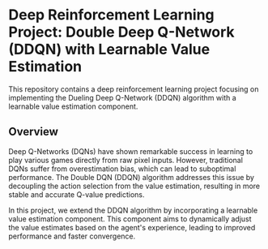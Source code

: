 # Deep Reinforcement Learning Project: Double Deep Q-Network (DDQN) with Learnable Value Estimation

This repository contains a deep reinforcement learning project focusing on implementing the Dueling Deep Q-Network (DDQN) algorithm with a learnable value estimation component. 

## Overview

Deep Q-Networks (DQNs) have shown remarkable success in learning to play various games directly from raw pixel inputs. However, traditional DQNs suffer from overestimation bias, which can lead to suboptimal performance. The Double DQN (DDQN) algorithm addresses this issue by decoupling the action selection from the value estimation, resulting in more stable and accurate Q-value predictions.

In this project, we extend the DDQN algorithm by incorporating a learnable value estimation component. This component aims to dynamically adjust the value estimates based on the agent's experience, leading to improved performance and faster convergence.

